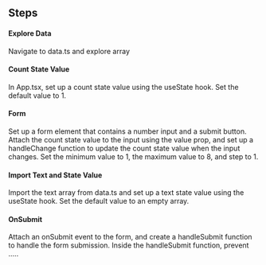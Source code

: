 ## Steps

#### Explore Data

Navigate to data.ts and explore array

#### Count State Value

In App.tsx, set up a count state value using
the useState hook. Set the default value to 1.

#### Form

Set up a form element that contains a number
input and a submit button. Attach the count
state value to the input using the value prop,
and set up a handleChange function to update
the count state value when the input changes.
Set the minimum value to 1, the maximum value
to 8, and step to 1.

#### Import Text and State Value

Import the text array from data.ts and set up a text state
value using the useState hook. Set the default value to an empty array.

#### OnSubmit

Attach an onSubmit event to the form, and create a
handleSubmit function to handle the form submission.
Inside the handleSubmit function, prevent .....
